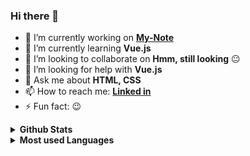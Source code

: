 ### Hi there 👋

<!--![Alt text](https://wakatime.com/share/@tonalmathew/a9968575-4799-4ff9-aa9e-26c468944e65.svg)
<img height=50% width=50% src="https://wakatime.com/share/@tonalmathew/a9968575-4799-4ff9-aa9e-26c468944e65.svg"></img> -->

- 🔭 I’m currently working on **[My-Note](www.github.com/tonalmathew/my-note)**
- 🌱 I’m currently learning **Vue.js**
- 👯 I’m looking to collaborate on **Hmm, still looking** :neutral_face:
- 🤔 I’m looking for help with **Vue.js**
- 💬 Ask me about **HTML, CSS**
- 📫 How to reach me: **[Linked in](https://www.linkedin.com/in/tonal-mathew-18a421170/)**
- ⚡ Fun fact: :wink:


<details>
  <summary><b>Github Stats</b></summary>
<img align="center" alt="Tonal's github stats" src="https://github-readme-stats.tonalmathew.vercel.app/api?username=tonalmathew&show_icons=true&hide_border=true"
  />
  </details>
  <details>
    <summary><b>Most used Languages</b></summary>
 <img align="center" alt="Tonal's github stats" src="https://github-readme-stats.tonalmathew.vercel.app/api/top-langs?username=tonalmathew&show_icons=true&hide_border=true&layout=compact" />
  </details>
  






 <!--<img src="https://tonalmathew.github.io/" /> -->


